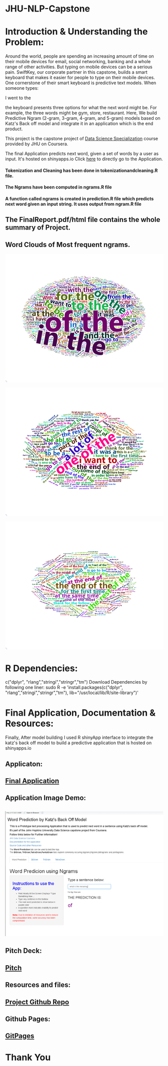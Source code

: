 # JHU-NLP-Capstone

# Introduction & Understanding the Problem:
Around the world, people are spending an increasing amount of time on their mobile devices for email, social networking, banking and a whole range of other activities. But typing on mobile devices can be a serious pain. SwiftKey, our corporate partner in this capstone, builds a smart keyboard that makes it easier for people to type on their mobile devices. One cornerstone of their smart keyboard is predictive text models. When someone types:

I went to the

the keyboard presents three options for what the next word might be. For example, the three words might be gym, store, restaurant.
Here, We build Predictive Ngram (2-gram, 3-gram, 4-gram, and 5-gram) models based on Katz's Back off model and integrate it in an application which is the end product.

This project is the capstone project of [Data Science Specialization](https://www.coursera.org/specializations/jhu-data-science) course provided by JHU on Coursera.

The final Application predicts next word, given a set of words by a user as input. It's hosted on shinyapps.io
Click [here](https://himankjn.shinyapps.io/JHU_Capstone/) to directly go to the Application.


#### Tokenization and Cleaning has been done in tokenizationandcleaning.R file.

#### The Ngrams have been computed in ngrams.R file

#### A function called ngrams is created in prediction.R file which predicts next word given an input string. It uses output from ngram.R file 

## The FinalReport.pdf/html file contains the whole summary of Project.

## Word Clouds of Most frequent ngrams.
![bipng](2.png)

![tripng](3.png)

![tetrapng](4.png)

# R Dependencies:

c("dplyr", "rlang","stringi","stringr","tm")
Download Dependencies by following one liner:
sudo R -e 'install.packages(c("dplyr", "rlang","stringi","stringr","tm"), lib="/usr/local/lib/R/site-library")' 

# Final Application, Documentation & Resources:



Finally, After model building I used R shinyApp interface to integrate the katz's back off model to build a predictive application that is hosted on shinyapps.io

## Applicaton: 
## [Final Application](https://himankjn.shinyapps.io/JHU_Capstone/)

## Application Image Demo:
## ![image](appdemo.PNG)

## Pitch Deck: 
## [Pitch](http://rpubs.com/himank369123/JHUCAPSTONE)

## Resources and files:
## [Project Github Repo](https://github.com/himankjn/JHU-NLP-Capstone)

## Github Pages:
## [GitPages](https://himankjn.github.io/WordPrediction/)


# Thank You




